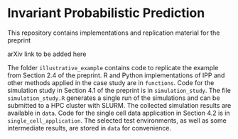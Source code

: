 # Invariant Probabilistic Prediction
This repository contains implementations and replication material for the 
preprint

arXiv link to be added here

The folder ``illustrative_example`` contains code to
replicate the example from Section 2.4 of the preprint.
R and Python implementations of IPP and other methods applied in the case study are in ``functions``. Code for the simulation study in Section 4.1 of the preprint is in ``simulation_study``. The file ``simulation_study.R`` generates a single run of the simulations and can be submitted to a HPC cluster with SLURM. The collected simulation results are available in ``data``. Code for the single cell data application in Section 4.2 is in ``single_cell_application``. The selected test environments, as well as some intermediate results, are stored in ``data`` for convenience.
